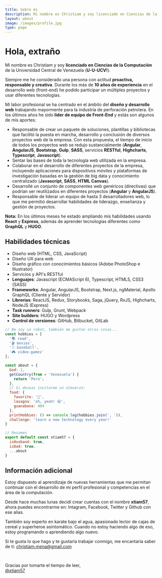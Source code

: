 ```yaml
---
title: Sobre mí
description: Mi nombre es Christiam y soy licenciado en Ciencias de la Computación de la Universidad Central de Venezuela (U-U-UCV!)
layout: about
image: /images/profile.jpg
type: page
---
```


# Hola, extraño<span class="terminal-cursor"></span>

Mi nombre es Christiam y soy **licenciado en Ciencias de la Computación** de la Universidad Central de Venezuela (**U-U-UCV!**).

Siempre me he considerado una persona con actitud **proactiva, responsable y creativa**. Durante los más de **10 años de experiencia** en el desarrollo web (front-end) he podido participar un múltiples proyectos y usar diferentes tecnologías.

Mi labor profesional se ha centrado en el ámbito del **diseño y desarrollo web** trabajando mayormente para la industria de perforación petrolera. En los últimos años he sido **lider de equipo de Front-End** y estás son algunos de mis aportes:

- Responsable de crear un paquete de soluciones, plantillas y bibliotecas que facilitó la puesta en marcha, desarrollo y conclusión de diversos proyectos web de la empresa. Con esta propuesta, el tiempo de inicio de todos los proyectos web se redujo sustancialmente (**Angular**, **AngularJS**, **Bootstrap**, **Gulp**, **SASS**, servicios **RESTful**, **Highcharts**, **Typescript**, **Javascript**).
- Sentar las bases de toda la tecnología web utilizada en la empresa.
- Colaborar en el desarrollo de diferentes proyectos de la empresa, incluyendo aplicaciones para dispositivos móviles y plataformas de investigación basadas en la gestión de big data y conocimiento centralizado (**Javascript**, **SASS**, **HTML Canvas**).
- Desarrollé un conjunto de componentes web genéricos (directivas) que podrían ser reutilizados en diferentes proyectos (**Angular** y **AngularJS**).
- Responsable de liderar un equipo de hasta 3 desarrolladores web, lo que me permitió desarrollar habilidades de liderazgo, enseñanza y gestión de proyectos.

**Nota:** En los últimos meses he estado ampliando mis habilidades usando **React** y **Express**, además de aprender tecnologías diferentes como **GraphQL** y **HUGO**.

## Habilidades técnicas
- Diseño web (HTML, CSS, JavaScript)
- Diseño UX para web
- Diseño gráfico con conocimientos básicos (Adobe PhotoShop e Illustrator)
- Servicios y API's RESTful
- **Lenguajes**: Javascript (ECMAScript 6), Typescript, HTML5, CSS3 (SASS)
- **Frameworks**: Angular, AngularJS, Bootstrap, Next.js, ngMaterial, Apollo GraphQL (Cliente y Servidor)
- **Librerías**: ReactJS, Redux, Storybooks, Saga, jQuery, RxJS, Highcharts, NodeJS (Express)
- **Task runners**: Gulp, Grunt, Webpack
- **Site builders**: HUGO y Wordpress
- **Control de versiones**: GitHub, Bitbucket, GitLab

```js
// No soy un robot, también me gustan otras cosas...
const hobbies = [
  '📚 read',
  '🎬 movies',
  '⚾ baseball',
  '🎮 video-games'
];

const about = {
  God: 1,
  getCountry(from = 'Venezuela') {
    return 'Perú';
  },
  // Si deseas invitarme un almuerzo:
  food: {
    favorite: '🍕',
    lasagna: 'oh, yeah! 😄',
    guanabana: 404
  },
  printHobbies: () => console.log(hobbies.join(', ')),
  challenge: 'learn a new technology every year!'
}

// Resumen
export default const xtiam57 = {
  isHusband: true,
  isDad: true,
  ...about
}
```

## Información adicional

Estoy dispuesto al aprendizaje de nuevas herramientas que me permitan continuar con el desarrollo de mi perfil profesional y competencias en el área de la computación.

Desde hace muchas lunas decidí crear cuentas con el nombre **xtiam57**, ahora puedes encontrarme en: Intagram, Facebook, Twitter y Github con ese alias.

También soy experto en karate bajo el agua, apasionado lector de cajas de cereal y superheroe asintomático. Cuando no estoy haciendo algo de eso, estoy programando o aprendiendo algo nuevo.

Si te gusta lo que hago y te gustaría trabajar conmigo, me encantaría saber de ti: christiam.mena@gmail.com

<br>

Gracias por tomarte el tiempo de leer,<br>
[@xtiam57](https://github.com/xtiam57)
